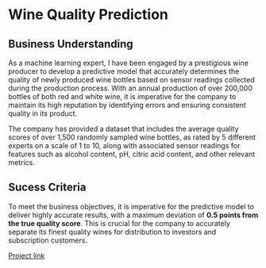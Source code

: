 # Wine Quality Prediction

 ## Business Understanding
As a machine learning expert, I have been engaged by a prestigious wine producer to develop a predictive model that accurately determines the quality of newly produced wine bottles based on sensor readings collected during the production process. With an annual production of over 200,000 bottles of both red and white wine, it is imperative for the company to maintain its high reputation by identifying errors and ensuring consistent quality in its product.

The company has provided a dataset that includes the average quality scores of over 1,500 randomly sampled wine bottles, as rated by 5 different experts on a scale of 1 to 10, along with associated sensor readings for features such as alcohol content, pH, citric acid content, and other relevant metrics.

## Sucess Criteria
To meet the business objectives, it is imperative for the predictive model to deliver highly accurate results, with a maximum deviation of **0.5 points from the true quality score**. This is crucial for the company to accurately separate its finest quality wines for distribution to investors and subscription customers.

<a href= "https://benedictdebrah.hashnode.dev/building-a-high-performing-model-as-a-data-scientist-project"> Project link <a>
